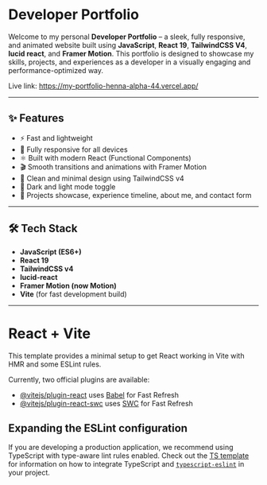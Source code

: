 # Developer Portfolio

Welcome to my personal **Developer Portfolio** – a sleek, fully responsive, and animated website built using **JavaScript**, **React 19**, **TailwindCSS V4**, **lucid react**, and **Framer Motion**. This portfolio is designed to showcase my skills, projects, and experiences as a developer in a visually engaging and performance-optimized way.

Live link: https://my-portfolio-henna-alpha-44.vercel.app/

---

## ✨ Features

- ⚡ Fast and lightweight
- 📱 Fully responsive for all devices
- ⚛️ Built with modern React (Functional Components)
- 🎬 Smooth transitions and animations with Framer Motion
- 🎨 Clean and minimal design using TailwindCSS v4
- 🌙 Dark and light mode toggle
- 💼 Projects showcase, experience timeline, about me, and contact form

---

## 🛠️ Tech Stack

- **JavaScript (ES6+)**
- **React 19**
- **TailwindCSS v4**
- **lucid-react**
- **Framer Motion (now Motion)**
- **Vite** (for fast development build)

---




# React + Vite

This template provides a minimal setup to get React working in Vite with HMR and some ESLint rules.

Currently, two official plugins are available:

- [@vitejs/plugin-react](https://github.com/vitejs/vite-plugin-react/blob/main/packages/plugin-react) uses [Babel](https://babeljs.io/) for Fast Refresh
- [@vitejs/plugin-react-swc](https://github.com/vitejs/vite-plugin-react/blob/main/packages/plugin-react-swc) uses [SWC](https://swc.rs/) for Fast Refresh

## Expanding the ESLint configuration

If you are developing a production application, we recommend using TypeScript with type-aware lint rules enabled. Check out the [TS template](https://github.com/vitejs/vite/tree/main/packages/create-vite/template-react-ts) for information on how to integrate TypeScript and [`typescript-eslint`](https://typescript-eslint.io) in your project.

